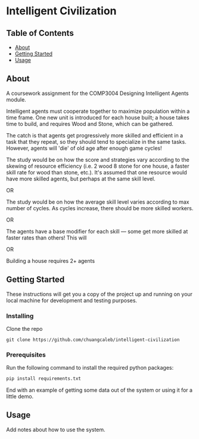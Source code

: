 # Intelligent Civilization

## Table of Contents

- [About](#about)
- [Getting Started](#getting_started)
- [Usage](#usage)
<!-- - [Contributing](../CONTRIBUTING.md) -->

## About <a name = "about"></a>

A coursework assignment for the COMP3004 Designing Intelligent Agents module.

Intelligent agents must cooperate together to maximize population within a time frame. One new unit is introduced for each house built; a house takes time to build, and requires Wood and Stone, which can be gathered.

The catch is that agents get progressively more skilled and efficient in a task that they repeat, so they should tend to specialize in the same tasks. However, agents will 'die' of old age after enough game cycles!
<!-- Should they also simply grow inefficient as they age? -->

The study would be on how the score and strategies vary according to the skewing of resource efficiency (i.e. 2 wood 8 stone for one house, a faster skill rate for wood than stone, etc.). It's assumed that one resource would have more skilled agents, but perhaps at the same skill level.

OR

The study would be on how the average skill level varies according to max number of cycles. As cycles increase, there should be more skilled workers.

OR

The agents have a base modifier for each skill — some get more skilled at faster rates than others! This will

OR

Building a house requires 2+ agents

<!-- After working, some agents will also need to rest. -->
## Getting Started <a name = "getting_started"></a>

These instructions will get you a copy of the project up and running on your local machine for development and testing purposes.

### Installing

Clone the repo

```shell
git clone https://github.com/chuangcaleb/intelligent-civilization
```

### Prerequisites

Run the following command to install the required python packages:

```python
pip install requirements.txt
```

End with an example of getting some data out of the system or using it for a little demo.

## Usage <a name = "usage"></a>

Add notes about how to use the system.
